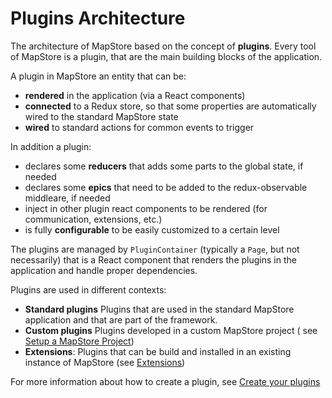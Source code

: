 # Plugins Architecture

The architecture of MapStore based on the concept of **plugins**. Every tool of MapStore is a plugin, that are the main building blocks of the application.

A plugin in MapStore an entity that can be:

- **rendered** in the application (via a React components)
- **connected** to a Redux store, so that some properties are automatically wired to the standard MapStore state
- **wired** to standard actions for common events to trigger

In addition a plugin:

- declares some **reducers** that adds some parts to the global state, if needed
- declares some **epics** that need to be added to the redux-observable middleare, if needed
- inject in other plugin react components to be rendered (for communication, extensions, etc.)
- is fully **configurable** to be easily customized to a certain level

The plugins are managed by `PluginContainer` (typically a `Page`, but not necessarily) that is a React component that renders the plugins in the application and handle proper dependencies.

Plugins are used in different contexts:

- **Standard plugins** Plugins that are used in the standard MapStore application and that are part of the framework.
- **Custom plugins** Plugins developed in a custom MapStore project ( see [Setup a MapStore Project](mapstore-projects.md#mapstore-projects))
- **Extensions**: Plugins that can be build and installed in an existing instance of MapStore (see [Extensions](extensions.md))

For more information about how to create a plugin, see [Create your plugins](plugins-howto.md)
